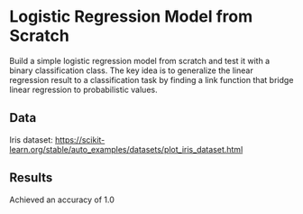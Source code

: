 # Logistic Regression Model from Scratch
Build a simple logistic regression model from scratch and test it with a binary classification class. The key idea is to generalize the linear regression result to a classification task by finding a link function that bridge linear regression to probabilistic values.


## Data
Iris dataset: https://scikit-learn.org/stable/auto_examples/datasets/plot_iris_dataset.html

## Results
Achieved an accuracy of 1.0

